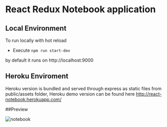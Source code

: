# React Redux Notebook application


## Local Environment
To run locally with hot reload
  * Execute 
  `npm run start-dev` 
  
  by default it runs on http://localhost:9000
  
 ## Heroku Enviroment 
 Heroku version is bundled and served through express as static files from public/assets folder,
 Heroku demo version can be found here http://react-notebook.herokuapp.com/
 

##Preview


![notebook](https://cloud.githubusercontent.com/assets/795056/16708110/8acda176-462a-11e6-8535-c9ba50bfaa99.gif)
